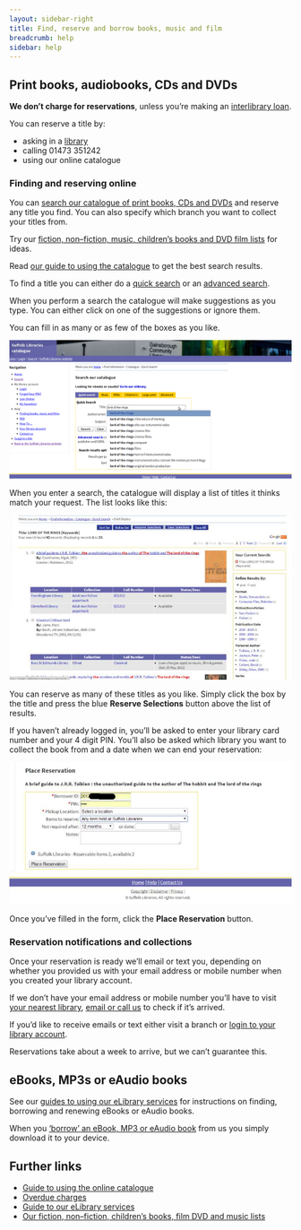 ```yaml
---
layout: sidebar-right
title: Find, reserve and borrow books, music and film
breadcrumb: help
sidebar: help
---
```


## Print books, audiobooks, CDs and DVDs

**We don&#8217;t charge for reservations**, unless you&#8217;re making an [interlibrary loan](/help/reservations/requests/inter-library-loans/).

You can reserve a title by:

- asking in a [library](/libraries)
- calling 01473 351242
- using our online catalogue

### Finding and reserving online

You can [search our catalogue of print books, CDs and DVDs](https://suffolk.spydus.co.uk/cgi-bin/spydus.exe/MSGTRN/OPAC/BSEARCH) and reserve any title you find. You can also specify which branch you want to collect your titles from.

Try our [fiction, non–fiction, music, children&#8217;s books and DVD film lists](/new-suggestions) for ideas.

Read [our guide to using the catalogue](/help/using-our-online-catalogue/ "Using our online catalogue") to get the best search results.

To find a title you can either do a [quick search](https://suffolk.spydus.co.uk/cgi-bin/spydus.exe/MSGTRN/OPAC/BSEARCH) or an [advanced search](https://suffolk.spydus.co.uk/cgi-bin/spydus.exe/MSGTRN/OPAC/COMB).

When you perform a search the catalogue will make suggestions as you type. You can either click on one of the suggestions or ignore them.

You can fill in as many or as few of the boxes as you like.

<img src="/images/help/catalogue.jpg" alt="Screenshot of the catalogue quick search box" />

When you enter a search, the catalogue will display a list of titles it thinks match your request. The list looks like this:

<img src="/images/help/results-list.jpg" alt="Search results" />

You can reserve as many of these titles as you like. Simply click the box by the title and press the blue **Reserve Selections** button above the list of results.

If you haven&#8217;t already logged in, you&#8217;ll be asked to enter your library card number and your 4 digit PIN. You&#8217;ll also be asked which library you want to collect the book from and a date when we can end your reservation:

<img src="/images/help/login.jpg" alt="Login form" />

Once you&#8217;ve filled in the form, click the **Place Reservation** button.

### Reservation notifications and collections

Once your reservation is ready we&#8217;ll email or text you, depending on whether you provided us with your email address or mobile number when you created your library account.

If we don&#8217;t have your email address or mobile number you&#8217;ll have to visit [your nearest library](/libraries/), [email or call us](/contact/) to check if it&#8217;s arrived.

If you&#8217;d like to receive emails or text either visit a branch or [login to your library account](https://suffolk.spydus.co.uk/cgi-bin/spydus.exe/MSGTRN/OPAC/LOGINB).

Reservations take about a week to arrive, but we can&#8217;t guarantee this.

## eBooks, MP3s or eAudio books

See our [guides to using our eLibrary services](/elibrary) for instructions on finding, borrowing and renewing eBooks or eAudio books.

When you [‘borrow’ an eBook, MP3 or eAudio book](/elibrary/) from us you simply download it to your device.

## Further links

* [Guide to using the online catalogue](/help/using-our-online-catalogue/)
* [Overdue charges](/help/book-cd-audiobook-game-dvd-borrowing-overdues/)
* [Guide to our eLibrary services](/elibrary/)
* [Our fiction, non–fiction, children&#8217;s books, film DVD and music lists](/new-suggestions "Book, music and film lists")
